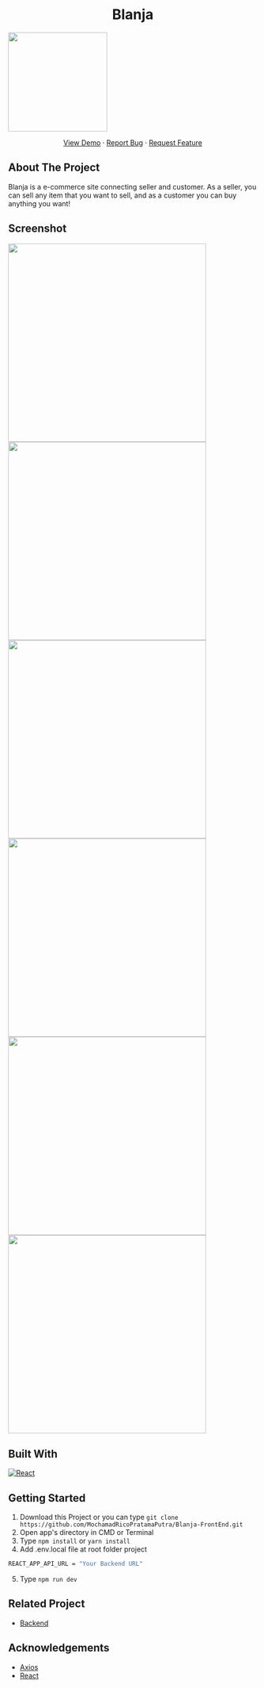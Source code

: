 <h1 align='center'>Blanja</h1>
<image align="center" width="200" src='./src/assets/Group 1158.svg' />
  <p align="center">
    <a href="https://blanja-rico.herokuapp.com/">View Demo</a>
    ·
    <a href="https://github.com/19damah23/coffee-shop/issues">Report Bug</a>
    ·
    <a href="https://github.com/19damah23/coffee-shop/pulls">Request Feature</a>
  </p>

## About The Project

Blanja is a e-commerce site connecting seller and customer.
As a seller, you can sell any item that you want to sell, and as a customer you can buy anything you want!

## Screenshot
<div>
  <image src='https://i.imgur.com/tKdWNx1.png' width=400px/>
  <image src='https://i.imgur.com/YBamUvF.png' width=400px/>
  <image src='https://i.imgur.com/AXv2Oyh.png' width=400px/>
  <image src='https://i.imgur.com/WZKni8k.png' width=400px/>
  <image src='https://i.imgur.com/2uyeed4.png' width=400px/>
  <image src='hhttps://i.imgur.com/eol7Wzu.png' width=400px/>
</div>

## Built With

[![React](https://img.shields.io/badge/React-11.1.2-blue)](https://reactjs.org/)


## Getting Started

1. Download this Project or you can type `git clone https://github.com/MochamadRicoPratamaPutra/Blanja-FrontEnd.git`
2. Open app's directory in CMD or Terminal
3. Type `npm install` or `yarn install`
4. Add .env.local file at root folder project

```sh
REACT_APP_API_URL = "Your Backend URL"
```

5. Type `npm run dev`

## Related Project

- [Backend](https://github.com/MochamadRicoPratamaPutra/Backend-Blanja)

## Acknowledgements

- [Axios](https://www.npmjs.com/package/axios)
- [React](https://reactjs.org/)
